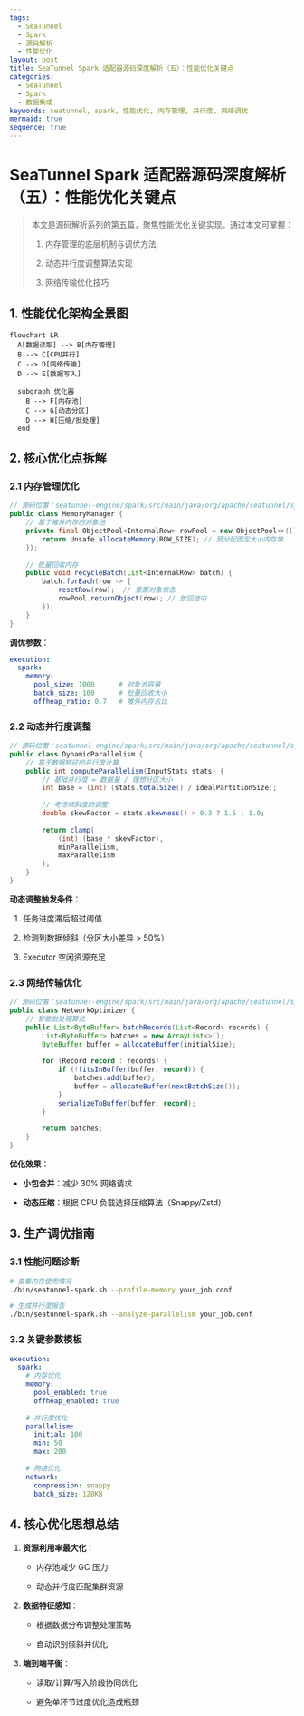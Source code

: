 ```yaml
---
tags:
  - SeaTunnel
  - Spark
  - 源码解析
  - 性能优化
layout: post
title: SeaTunnel Spark 适配器源码深度解析（五）：性能优化关键点
categories:
  - SeaTunnel
  - Spark
  - 数据集成
keywords: seatunnel, spark, 性能优化, 内存管理, 并行度, 网络调优
mermaid: true
sequence: true
---
```


# SeaTunnel Spark 适配器源码深度解析（五）：性能优化关键点

> 本文是源码解析系列的第五篇，聚焦性能优化关键实现。通过本文可掌握：
>
> 1. 内存管理的底层机制与调优方法
>
> 2. 动态并行度调整算法实现
>
> 3. 网络传输优化技巧
>

## 1. 性能优化架构全景图

```mermaid
flowchart LR  
  A[数据读取] --> B[内存管理]  
  B --> C[CPU并行]  
  C --> D[网络传输]  
  D --> E[数据写入]  
  
  subgraph 优化器  
    B --> F[内存池]  
    C --> G[动态分区]  
    D --> H[压缩/批处理]  
  end  
```

## 2. 核心优化点拆解

### 2.1 内存管理优化

```java
// 源码位置：seatunnel-engine/spark/src/main/java/org/apache/seatunnel/spark/memory/MemoryManager.java
public class MemoryManager {
    // 基于堆外内存的对象池  
    private final ObjectPool<InternalRow> rowPool = new ObjectPool<>(() -> {
        return Unsafe.allocateMemory(ROW_SIZE); // 预分配固定大小内存块  
    });
    
    // 批量回收内存  
    public void recycleBatch(List<InternalRow> batch) {
        batch.forEach(row -> {
            resetRow(row);  // 重置对象状态  
            rowPool.returnObject(row); // 放回池中  
        });
    }
}
```

**调优参数**：

```yaml
execution:
  spark:
    memory:
      pool_size: 1000      # 对象池容量  
      batch_size: 100      # 批量回收大小
      offheap_ratio: 0.7   # 堆外内存占比  
```

### 2.2 动态并行度调整

```java
// 源码位置：seatunnel-engine/spark/src/main/java/org/apache/seatunnel/spark/dynamic/DynamicParallelism.java
public class DynamicParallelism {
    // 基于数据特征的并行度计算  
    public int computeParallelism(InputStats stats) {
        // 基础并行度 = 数据量 / 理想分区大小  
        int base = (int) (stats.totalSize() / idealPartitionSize);
        
        // 考虑倾斜度的调整  
        double skewFactor = stats.skewness() > 0.3 ? 1.5 : 1.0;
        
        return clamp(
            (int) (base * skewFactor),
            minParallelism, 
            maxParallelism
        );
    }
}
```

**动态调整触发条件**：

1. 任务进度滞后超过阈值

2. 检测到数据倾斜（分区大小差异 > 50%）

3. Executor 空闲资源充足


### 2.3 网络传输优化

```java
// 源码位置：seatunnel-engine/spark/src/main/java/org/apache/seatunnel/spark/network/NetworkOptimizer.java
public class NetworkOptimizer {
    // 智能批处理算法  
    public List<ByteBuffer> batchRecords(List<Record> records) {
        List<ByteBuffer> batches = new ArrayList<>();
        ByteBuffer buffer = allocateBuffer(initialSize);
        
        for (Record record : records) {
            if (!fitsInBuffer(buffer, record)) {
                batches.add(buffer);
                buffer = allocateBuffer(nextBatchSize());
            }
            serializeToBuffer(buffer, record);
        }
        
        return batches;
    }
}
```

**优化效果**：

- **小包合并**：减少 30% 网络请求

- **动态压缩**：根据 CPU 负载选择压缩算法（Snappy/Zstd）


## 3. 生产调优指南

### 3.1 性能问题诊断

```bash
# 查看内存使用情况  
./bin/seatunnel-spark.sh --profile-memory your_job.conf

# 生成并行度报告  
./bin/seatunnel-spark.sh --analyze-parallelism your_job.conf
```

### 3.2 关键参数模板

```yaml
execution:
  spark:
    # 内存优化  
    memory:
      pool_enabled: true
      offheap_enabled: true
    
    # 并行度优化  
    parallelism:
      initial: 100
      min: 50
      max: 200
      
    # 网络优化  
    network:
      compression: snappy
      batch_size: 128KB
```

## 4. 核心优化思想总结

1. **资源利用率最大化**：

   - 内存池减少 GC 压力

   - 动态并行度匹配集群资源

2. **数据特征感知**：

   - 根据数据分布调整处理策略

   - 自动识别倾斜并优化

3. **端到端平衡**：

   - 读取/计算/写入阶段协同优化

   - 避免单环节过度优化造成瓶颈